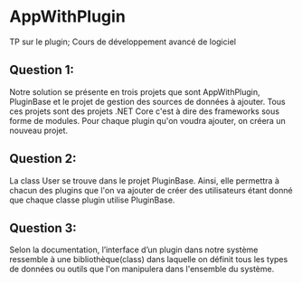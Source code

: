 # AppWithPlugin
TP sur le plugin; Cours de développement avancé de logiciel

## Question 1:
Notre solution se présente en trois projets que sont AppWithPlugin, PluginBase et le projet de gestion des sources de données à ajouter. Tous ces projets sont des projets .NET Core c'est à dire des frameworks sous forme de modules.
Pour chaque plugin qu'on voudra ajouter, on créera un nouveau projet.

## Question 2:
La class User se trouve dans le projet PluginBase. Ainsi, elle permettra à chacun des plugins que l'on va ajouter de créer des utilisateurs étant donné que chaque classe plugin utilise PluginBase. 

## Question 3:
Selon la documentation, l’interface  d’un plugin  dans  notre système ressemble à une bibliothèque(class) dans laquelle on définit tous les types de données ou outils que l'on manipulera dans l'ensemble du système.
